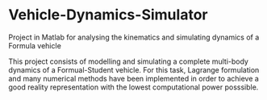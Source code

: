 # Vehicle-Dynamics-Simulator
Project in Matlab for analysing the kinematics and simulating dynamics of a Formula vehicle


This project consists of modelling and simulating a complete multi-body dynamics of a Formual-Student vehicle. 
For this task, Lagrange formulation and many numerical methods have been implemented in order to achieve a good reality representation with the lowest computational power posssible.
